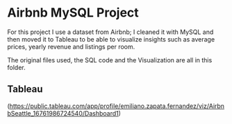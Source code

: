 
# Airbnb MySQL Project

For this project I use a dataset from Airbnb; I cleaned it with MySQL and then moved it to Tableau to be able to visualize insights such as average prices, yearly revenue and listings per room.

The original files used, the SQL code and the Visualization are all in this folder.


## Tableau

(https://public.tableau.com/app/profile/emiliano.zapata.fernandez/viz/AirbnbSeattle_16761986724540/Dashboard1)

